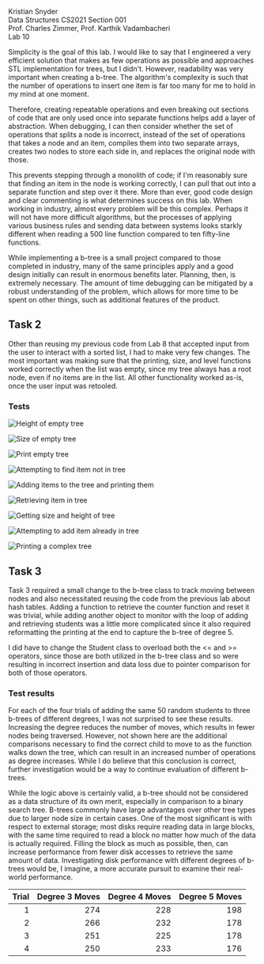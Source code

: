Kristian Snyder  
Data Structures CS2021 Section 001  
Prof. Charles Zimmer, Prof. Karthik Vadambacheri  
Lab 10

Simplicity is the goal of this lab. I would like to say that I engineered a very efficient solution that makes as few operations as possible and approaches STL implementation for trees, but I didn't. However, readability was very important when creating a b-tree. The algorithm's complexity is such that the number of operations to insert one item is far too many for me to hold in my mind at one moment.

Therefore, creating repeatable operations and even breaking out sections of code that are only used once into separate functions helps add a layer of abstraction. When debugging, I can then consider whether the set of operations that splits a node is incorrect, instead of the set of operations that takes a node and an item, compiles them into two separate arrays, creates two nodes to store each side in, and replaces the original node with those.

This prevents stepping through a monolith of code; if I'm reasonably sure that finding an item in the node is working correctly, I can pull that out into a separate function and step over it there. More than ever, good code design and clear commenting is what determines success on this lab. When working in industry, almost every problem will be this complex. Perhaps it will not have more difficult algorithms, but the processes of applying various business rules and sending data between systems looks starkly different when reading a 500 line function compared to ten fifty-line functions.

While implementing a b-tree is a small project compared to those completed in industry, many of the same principles apply and a good design initially can result in enormous benefits later. Planning, then, is extremely necessary. The amount of time debugging can be mitigated by a robust understanding of the problem, which allows for more time to be spent on other things, such as additional features of the product.

## Task 2

Other than reusing my previous code from Lab 8 that accepted input from the user to interact with a sorted list, I had to make very few changes. The most important was making sure that the printing, size, and level functions worked correctly when the list was empty, since my tree always has a root node, even if no items are in the list. All other functionality worked as-is, once the user input was retooled.

### Tests

![Height of empty tree](https://puu.sh/veWRy/173136b0e8.png)

![Size of empty tree](https://puu.sh/veWSP/a75c3a9a0b.png)

![Print empty tree](https://puu.sh/veXfI/4205310753.png)

![Attempting to find item not in tree](https://puu.sh/veWYO/024eb15198.png)

![Adding items to the tree and printing them](https://puu.sh/veX51/3472e39653.png)

![Retrieving item in tree](https://puu.sh/veX7S/d0e7caa152.png)

![Getting size and height of tree](https://puu.sh/veXcu/2167c10dc8.png)

![Attempting to add item already in tree](https://puu.sh/veYoc/f9b2be54a7.png)

![Printing a complex tree](https://puu.sh/veYta/fd4f869892.png)

## Task 3

Task 3 required a small change to the b-tree class to track moving between nodes and also necessitated reusing the code from the previous lab about hash tables. Adding a function to retrieve the counter function and reset it was trivial, while adding another object to monitor with the loop of adding and retrieving students was a little more complicated since it also required reformatting the printing at the end to capture the b-tree of degree 5.

I did have to change the Student class to overload both the <= and >= operators, since those are both utilized in the b-tree class and so were resulting in incorrect insertion and data loss due to pointer comparison for both of those operators.

### Test results

For each of the four trials of adding the same 50 random students to three b-trees of different degrees, I was not surprised to see these results. Increasing the degree reduces the number of moves, which results in fewer nodes being traversed. However, not shown here are the additional comparisons necessary to find the correct child to move to as the function walks down the tree, which can result in an increased number of operations as degree increases. While I do believe that this conclusion is correct, further investigation would be a way to continue evaluation of different b-trees.

While the logic above is certainly valid, a b-tree should not be considered as a data structure of its own merit, especially in comparison to a binary search tree. B-trees commonly have large advantages over other tree types due to larger node size in certain cases. One of the most significant is with respect to external storage; most disks require reading data in large blocks, with the same time required to read a block no matter how much of the data is actually required. Filling the block as much as possible, then, can increase performance from fewer disk accesses to retrieve the same amount of data. Investigating disk performance with different degrees of b-trees would be, I imagine, a more accurate pursuit to examine their real-world performance.

| Trial | Degree 3 Moves | Degree 4 Moves | Degree 5 Moves |
|------:|---------------:|---------------:|---------------:|
|     1 |            274 |            228 | 198            |
|     2 |            266 |            232 | 178            |
|     3 |            251 |            225 | 178            |
|     4 |            250 |            233 | 176            |
